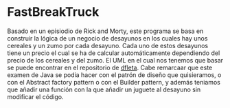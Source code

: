 # FastBreakTruck
Basado en un episiodio de Rick and Morty, este programa se basa en construir la lógica de un negocio de desayunos en los cuales hay unos cereales y un zumo por cada desayuno.
Cada uno de estos desayunos tiene un precio el cual se ha de calcular automáticamente dependiendo del precio de los cereales y del zumo.
El UML en el cual nos tenemos que basar se puede encontrar en el repositorio de [dfleta](https://github.com/dfleta/fastbreaktruck).
Cabe remarcaar que este examen de Java se podia hacer con el patrón de diseño que quisieramos, o con el Abstract factory pattern o con el Builder pattern, y además teniamos que añadir una función con la que añadir un juguete al desayuno sin modificar el código.

